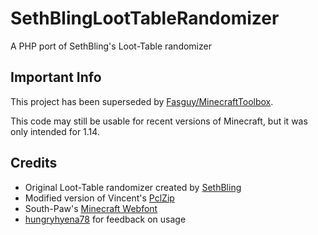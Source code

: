 # SethBlingLootTableRandomizer
A PHP port of SethBling's Loot-Table randomizer

## Important Info
This project has been superseded by [Fasguy/MinecraftToolbox](https://github.com/Fasguy/MinecraftToolbox).

This code may still be usable for recent versions of Minecraft, but it was only intended for 1.14.

## Credits
* Original Loot-Table randomizer created by [SethBling](https://www.youtube.com/channel/UC8aG3LDTDwNR1UQhSn9uVrw)
* Modified version of Vincent's [PclZip](http://phpconcept.net/pclzip/)
* South-Paw's [Minecraft Webfont](https://github.com/South-Paw/Minecraft-Webfont-and-Colors)
* [hungryhyena78](https://www.twitch.tv/hungryhyena78) for feedback on usage
